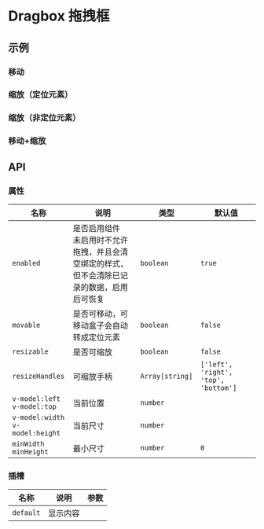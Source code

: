 # Dragbox 拖拽框

## 示例

### 移动

<preview path="./demos/move.vue"></preview>

### 缩放（定位元素）

<preview path="./demos/resize-fixed.vue"></preview>

### 缩放（非定位元素）

<preview path="./demos/resize-normal.vue"></preview>

### 移动+缩放

<preview path="./demos/box.vue"></preview>

## API

### 属性

| 名称                                  | 说明                                                                                             | 类型            | 默认值                               |
| ------------------------------------- | ------------------------------------------------------------------------------------------------ | --------------- | ------------------------------------ |
| `enabled`                             | 是否启用组件 <br> 未启用时不允许拖拽，并且会清空绑定的样式，但不会清除已记录的数据，启用后可恢复 | `boolean`       | `true`                               |
| `movable`                             | 是否可移动，可移动盒子会自动转成定位元素                                                         | `boolean`       | `false`                              |
| `resizable`                           | 是否可缩放                                                                                       | `boolean`       | `false`                              |
| `resizeHandles`                       | 可缩放手柄                                                                                       | `Array[string]` | `['left', 'right', 'top', 'bottom']` |
| `v-model:left` <br> `v-model:top`     | 当前位置                                                                                         | `number`        |                                      |
| `v-model:width` <br> `v-model:height` | 当前尺寸                                                                                         | `number`        |                                      |
| `minWidth` <br> `minHeight`           | 最小尺寸                                                                                         | `number`        | `0`                                  |

### 插槽

| 名称      | 说明     | 参数 |
| --------- | -------- | ---- |
| `default` | 显示内容 |      |
